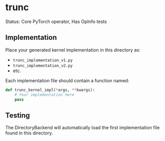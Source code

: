 # trunc

Status: Core PyTorch operator, Has OpInfo tests

## Implementation

Place your generated kernel implementation in this directory as:
- `trunc_implementation_v1.py`
- `trunc_implementation_v2.py`
- etc.

Each implementation file should contain a function named:
```python
def trunc_kernel_impl(*args, **kwargs):
    # Your implementation here
    pass
```

## Testing

The DirectoryBackend will automatically load the first implementation file found in this directory.
